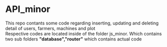 # API_minor
This repo contants some code regarding inserting, updating and deleting detail of users, farmers, machines and plot<br>
Respective codes are located inside of the folder js_minor. Which contains two sub folders <strong>"database","router"</strong> which contains actual code
